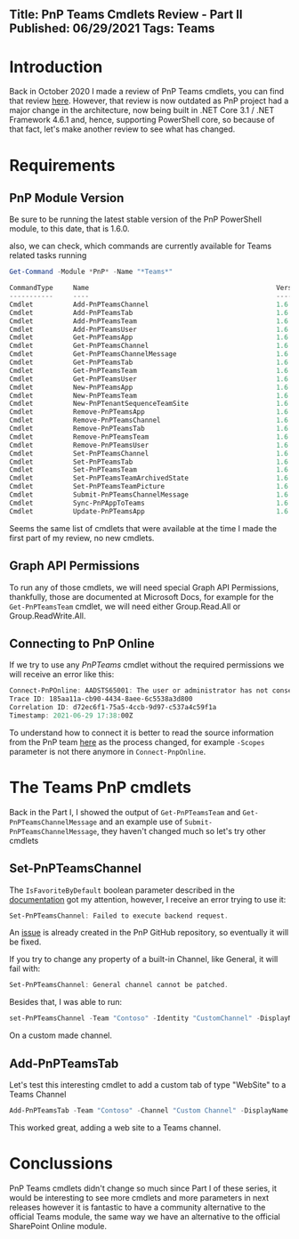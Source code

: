 Title: PnP Teams Cmdlets Review - Part II
Published: 06/29/2021
Tags: Teams
---

# Introduction
Back in October 2020 I made a review of PnP Teams cmdlets, you can find that review [here](https://get-itips.capazero.net/posts/teams-pnp).
However, that review is now outdated as PnP project had a major change in the architecture, now being built in .NET Core 3.1 / .NET Framework 4.6.1 and, hence, supporting PowerShell core, so because of that fact, let's make another review to see what has changed.

# Requirements

## PnP Module Version

Be sure to be running the latest stable version of the PnP PowerShell module, to this date, that is 1.6.0.

also, we can check, which commands are currently available for Teams related tasks running

```powershell
Get-Command -Module *PnP* -Name "*Teams*"
```

```powershell
CommandType     Name                                               Version    Source
-----------     ----                                               -------    ------
Cmdlet          Add-PnPTeamsChannel                                1.6.0      PnP.PowerShell
Cmdlet          Add-PnPTeamsTab                                    1.6.0      PnP.PowerShell
Cmdlet          Add-PnPTeamsTeam                                   1.6.0      PnP.PowerShell
Cmdlet          Add-PnPTeamsUser                                   1.6.0      PnP.PowerShell
Cmdlet          Get-PnPTeamsApp                                    1.6.0      PnP.PowerShell
Cmdlet          Get-PnPTeamsChannel                                1.6.0      PnP.PowerShell
Cmdlet          Get-PnPTeamsChannelMessage                         1.6.0      PnP.PowerShell
Cmdlet          Get-PnPTeamsTab                                    1.6.0      PnP.PowerShell
Cmdlet          Get-PnPTeamsTeam                                   1.6.0      PnP.PowerShell
Cmdlet          Get-PnPTeamsUser                                   1.6.0      PnP.PowerShell
Cmdlet          New-PnPTeamsApp                                    1.6.0      PnP.PowerShell
Cmdlet          New-PnPTeamsTeam                                   1.6.0      PnP.PowerShell
Cmdlet          New-PnPTenantSequenceTeamSite                      1.6.0      PnP.PowerShell
Cmdlet          Remove-PnPTeamsApp                                 1.6.0      PnP.PowerShell
Cmdlet          Remove-PnPTeamsChannel                             1.6.0      PnP.PowerShell
Cmdlet          Remove-PnPTeamsTab                                 1.6.0      PnP.PowerShell
Cmdlet          Remove-PnPTeamsTeam                                1.6.0      PnP.PowerShell
Cmdlet          Remove-PnPTeamsUser                                1.6.0      PnP.PowerShell
Cmdlet          Set-PnPTeamsChannel                                1.6.0      PnP.PowerShell
Cmdlet          Set-PnPTeamsTab                                    1.6.0      PnP.PowerShell
Cmdlet          Set-PnPTeamsTeam                                   1.6.0      PnP.PowerShell
Cmdlet          Set-PnPTeamsTeamArchivedState                      1.6.0      PnP.PowerShell
Cmdlet          Set-PnPTeamsTeamPicture                            1.6.0      PnP.PowerShell
Cmdlet          Submit-PnPTeamsChannelMessage                      1.6.0      PnP.PowerShell
Cmdlet          Sync-PnPAppToTeams                                 1.6.0      PnP.PowerShell
Cmdlet          Update-PnPTeamsApp                                 1.6.0      PnP.PowerShell
```

Seems the same list of cmdlets that were available at the time I made the first part of my review, no new cmdlets.

## Graph API Permissions

To run any of those cmdlets, we will need special Graph API Permissions, thankfully, those are documented at Microsoft Docs, for example for the `Get-PnPTeamsTeam` cmdlet, we will need either Group.Read.All or Group.ReadWrite.All.

## Connecting to PnP Online

If we try to use any *PnPTeams* cmdlet without the required permissions we will receive an error like this:

```PowerShell
Connect-PnPOnline: AADSTS65001: The user or administrator has not consented to use the application with ID '31359c7f-bd7e-475c-86db-fdb8c937548e' named 'PnP Management Shell'. Send an interactive authorization request for this user and resource.
Trace ID: 185aa11a-cb90-4434-8aee-6c5538a3d800
Correlation ID: d72ec6f1-75a5-4ccb-9d97-c537a4c59f1a
Timestamp: 2021-06-29 17:38:00Z
```

To understand how to connect it is better to read the source information from the PnP team [here](https://pnp.github.io/powershell/articles/connecting.html) as the process changed, for example `-Scopes` parameter is not there anymore in `Connect-PnpOnline`.

# The Teams PnP cmdlets

Back in the Part I, I showed the output of `Get-PnPTeamsTeam` and `Get-PnPTeamsChannelMessage` and an example use of `Submit-PnPTeamsChannelMessage`, they haven't changed much so let's try other cmdlets

## Set-PnPTeamsChannel

The `IsFavoriteByDefault` boolean parameter described in the [documentation](https://docs.microsoft.com/powershell/module/sharepoint-pnp/set-pnpteamschannel?view=sharepoint-ps) got my attention, however, I receive an error trying to use it:

```PowerShell
Set-PnPTeamsChannel: Failed to execute backend request.
```

An [issue](https://github.com/pnp/powershell/issues/563) is already created in the PnP GitHub repository, so eventually it will be fixed.

If you try to change any property of a built-in Channel, like General, it will fail with:

```PowerShell
Set-PnPTeamsChannel: General channel cannot be patched.
```

Besides that, I was able to run:

```PowerShell
set-PnPTeamsChannel -Team "Contoso" -Identity "CustomChannel" -DisplayName "Custom Channel"
```

On a custom made channel.


## Add-PnPTeamsTab

Let's test this interesting cmdlet to add a custom tab of type "WebSite" to a Teams Channel

```PowerShell
Add-PnPTeamsTab -Team "Contoso" -Channel "Custom Channel" -DisplayName "MSShells" -Type WebSite -ContentUrl "https://msshells.net"
```

This worked great, adding a web site to a Teams channel.

# Conclussions

PnP Teams cmdlets didn't change so much since Part I of these series, it would be interesting to see more cmdlets and more parameters in next releases however it is fantastic to have a community alternative to the official Teams module, the same way we have an alternative to the official SharePoint Online module.
